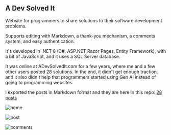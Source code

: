 ## A Dev Solved It

Website for programmers to share solutions to their software development problems.

Supports editing with Markdown, a thank-you mechanism, a comments system, and easy authentication.

It's developed in .NET 8 (C#, ASP.NET Razor Pages, Entity Framework), with a bit of JavaScript, and it uses a SQL Server database.

It was online at ADevSolvedIt.com for a few years, where me and a few other users posted 28 solutions. In the end, it didn't get enough traction, and it also didn't help that programmers started using Gen AI instead of going to programming websites.

I exported the posts in Markdown format and they are here in this repo: [28 posts](/export)

![home](https://i.imgur.com/APFM0Ku.png)

![post](https://i.imgur.com/bBQ5DjG.png)

![comments](https://i.imgur.com/d9glvco.png)
